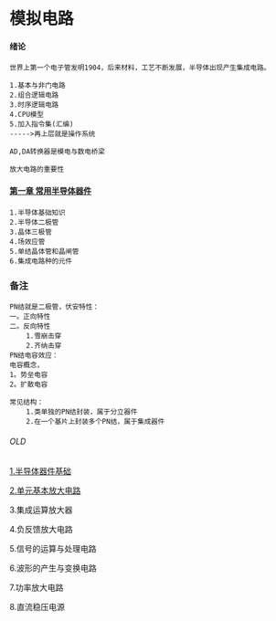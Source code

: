 # 模拟电路

#### 绪论
```
世界上第一个电子管发明1904，后来材料，工艺不断发展，半导体出现产生集成电路。

1.基本与非门电路
2.组合逻辑电路
3.时序逻辑电路
4.CPU模型
5.加入指令集(汇编)
----->再上层就是操作系统

AD,DA转换器是模电与数电桥梁

放大电路的重要性
```
#### [第一章 常用半导体器件](chapter1.md)
```
1.半导体基础知识
2.半导体二极管
3.晶体三极管
4.场效应管
5.单结晶体管和晶闸管
6.集成电路种的元件
```
### 备注
```
PN结就是二极管，伏安特性：
一。正向特性
二。反向特性
	1.雪崩击穿
	2.齐纳击穿
PN结电容效应：
电容概念，
1。势垒电容
2。扩散电容

常见结构：
	1.类单独的PN结封装，属于分立器件
	2.在一个基片上封装多个PN结，属于集成器件
```

###### OLD
[1.半导体器件基础](simulation-chapter-1.md) 

[2.单元基本放大电路](simulation-chapter-2.md) 

3.集成运算放大器 

4.负反馈放大电路 

5.信号的运算与处理电路 

6.波形的产生与变换电路 

7.功率放大电路 

8.直流稳压电源